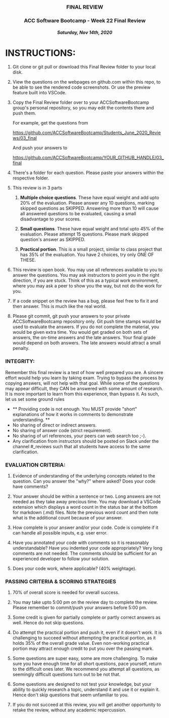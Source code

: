 <center>

### FINAL REVIEW
### ACC Software Bootcamp - Week 22 Final Review
##### Saturday, Nov 14th, 2020

</center>

# INSTRUCTIONS:

1. Git clone or git pull or download this Final Review folder to your local disk. 

1. View the questions on the webpages on github.com within this repo, to be able to see the rendered code screenshots. Or use the preview feature built into VSCode.

1. Copy the Final Review folder over to your ACCSoftwareBootcamp group's personal repository, so you may edit the contents there and push them.  

    For example, get the questions from

    https://github.com/ACCSoftwareBootcamp/Students_June_2020_Reviews/03_final

    And push your answers to

    https://github.com/ACCSoftwareBootcamp/YOUR_GITHUB_HANDLE/03_final

    
1. There's a folder for each question.  Please paste your answers within the respective folder.  

1. This review is in 3 parts

    1. **Multiple choice questions**. These have equal weight and add upto 20% of the evaluation. Please answer any 10 questions, marking skipped questions as SKIPPED. Answering more than 10 will cause all answered questions to be evaluated, causing a small disadvantage to your scores.

    1. **Small questions**.  These have equal weight and total upto 45% of the evaluation. Please attempt 15 questions. Please mark skipped question's answer as SKIPPED.

    2. **Practical portion**.  This is a small project, similar to class project that has 35% of the evaluation. You have 2 choices, try only ONE OF THESE.

1. This review is open book.  You may use all references available to you to answer the questions. You may ask instructors to point you in the right direction, if you are stuck. Think of this as a typical work environment, where you may ask a peer to show you the way, but not do the work for you.

1. If a code snippet on the review has a bug, please feel free to fix it and then answer. This is much like the real world.

1. Please git commit, git push your answers to your private ACCSoftwareBootcamp repository only.  Git push time stamps would be used to evaluate the answers.  If you do not complete the material, you would be given extra time. You would get graded on both sets of answers, the on-time answers and the late answers. Your final grade would depend on both answers. The late answers would attract a small penalty.


### INTEGRITY: 

Remember this final review is a test of how well prepared you are. A sincere effort would help you learn by taking exam. Trying to bypass the process by copying answers, will not help with that goal. While some of the questions may appear difficult, they CAN be answered with some amount of research. It is more important to learn from this experience, than bypass it. As such, let us set some ground rules

- ** Providing code is not enough. You MUST provide "short" explanations of how it works in comments to demonstrate understanding. **
- No sharing of direct or indirect answers.
- No sharing of answer code (strict requirement).
- No sharing of url references, your peers can web search too ;-).
- Any clarification from instructors should be posted on Slack under the channel #_reviews such that all students have access to the same clarification. 


### EVALUATION CRITERIA:

1. Evidence of understanding of the underlying concepts related to the question. Can you answer the "why?" where asked? Does your code have comments?

1. Your answer should be within a sentence or two.  Long answers are not needed as they take away precious time. You may download a VSCode extension which displays a word count in the status bar at the bottom for markdown (.md) files. Note the previous word count and then note what is the additional count because of your answer.

1. How complete is your answer and/or your code.  Code is complete if it can handle all possible inputs, e.g. user error.

1. Have you annotated your code with comments so it is reasonably understandable?  Have you indented your code appropriately? Very long comments are not needed. The comments should be sufficient for an experienced developer to follow your solution.

1. Does your code work, where applicable? (40% weightage).


### PASSING CRITERIA & SCORING STRATEGIES

1. 70% of overall score is needed for overall success. 

1. You may take upto 5:00 pm on the review day to complete the review. Please remember to commit/push your answers before 5:00 pm.

1. Some credit is given for partially complete or partly correct answers as well. Hence do not skip questions.

1. Do attempt the practical portion and push it, even if it doesn't work. It is challenging to succeed without attempting the practical portion, as it holds 35% of the overall grade value. Even non-working practical portion may attract enough credit to put you over the passing mark.

1. Some questions are super easy, some are more challenging. To make sure you have enough time for all short questions, pace yourself, return to the difficult ones later. We recommend you attempt all questions, as seemingly difficult questions turn out to be not that.

1. Some questions are designed to not test your knowledge, but your ability to quickly research a topic, understand it and use it or explain it. Hence don't skip questions that seem unfamiliar to you.

1. If you do not succeed at this review, you will get another opportunity to retake the review, without any academic repercussion.